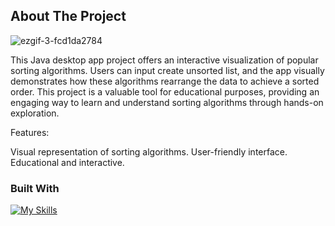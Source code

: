 
<!-- ABOUT THE PROJECT -->
## About The Project

![ezgif-3-fcd1da2784](https://github.com/MichalskiWiktor/AlgorithmsVisualizer/assets/77227151/885fcc94-1e60-47b4-979d-e0e44951a6fb)


This Java desktop app project offers an interactive visualization of popular sorting algorithms. Users can input create unsorted list, and the app visually demonstrates how these algorithms rearrange the data to achieve a sorted order. This project is a valuable tool for educational purposes, providing an engaging way to learn and understand sorting algorithms through hands-on exploration.

Features:

Visual representation of sorting algorithms.
User-friendly interface.
Educational and interactive.


### Built With
[![My Skills](https://skillicons.dev/icons?i=java)](https://skillicons.dev)

 
